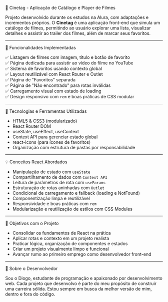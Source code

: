 🧩 Cinetag - Aplicação de Catálogo e Player de Filmes

Projeto desenvolvido durante os estudos na Alura, com adaptações e incrementos próprios. O **Cinetag** é uma aplicação front-end que simula um catálogo de filmes, permitindo ao usuário explorar uma lista, visualizar detalhes e assistir ao trailer dos filmes, além de marcar seus favoritos.

---

🔧 Funcionalidades Implementadas

✅ Listagem de filmes com imagem, título e botão de favorito  
✅ Página dedicada para assistir ao vídeo do filme no YouTube  
✅ Sistema de favoritos usando contexto global  
✅ Layout reutilizável com React Router e Outlet  
✅ Página de "Favoritos" separada  
✅ Página de "Não encontrado" para rotas inválidas  
✅ Carregamento visual com estado de loading  
✅ Design responsivo com `rem` e boas práticas de CSS modular

---

🧪 Tecnologias e Ferramentas Utilizadas

- HTML5 & CSS3 (modularizado)
- React Router DOM
- useState, useEffect, useContext
- Context API para gerenciar estado global
- react-icons (para ícones de favoritos)
- Organização com estrutura de pastas por responsabilidade

---

💡 Conceitos React Abordados

- Manipulação de estado com `useState`
- Compartilhamento de dados com `Context API`
- Leitura de parâmetros de rota com `useParams`
- Estruturação de rotas aninhadas com `Outlet`
- Condicional de carregamento e fallback (loading e NotFound)
- Componentização limpa e reutilizável
- Responsividade e boas práticas com `rem`
- Modularização e reutilização de estilos com CSS Modules

---

🎯 Objetivos com o Projeto

- Consolidar os fundamentos de React na prática
- Aplicar rotas e contexto em um projeto realista
- Praticar lógica, organização de componentes e estados
- Criar um projeto visualmente limpo e funcional
- Avançar rumo ao primeiro emprego como desenvolvedor front-end

---

🧔 Sobre o Desenvolvedor

Sou o Diogo, estudante de programação e apaixonado por desenvolvimento web. Cada projeto que desenvolvo é parte do meu propósito de construir uma carreira sólida. Estou sempre em busca da melhor versão de mim, dentro e fora do código.
